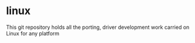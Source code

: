 # linux
This git repository holds all the porting, driver development work carried on Linux for any platform
